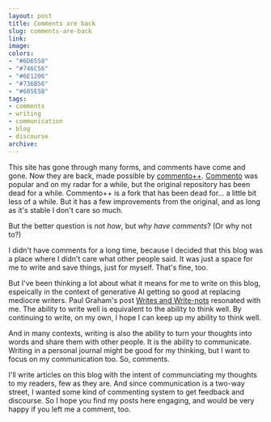 ```yaml
---
layout: post
title: Comments are back
slug: comments-are-back
link:
image:
colors:
- "#6D6558"
- "#746C56"
- "#6E1206"
- "#736B56"
- "#605E5B"
tags:
- comments
- writing
- communication
- blog
- discourse
archive:
---
```


This site has gone through many forms, and comments have come and gone. Now they are back, made possible by [commento++](https://github.com/souramoo/commentoplusplus). [Commento](https://commento.io) was popular and on my radar for a while, but the original repository has been dead for a while. Commento++ is a fork that has been dead for... a little bit less of a while. But it has a few improvements from the original, and as long as it's stable I don't care so much.

But the better question is not *how*, but *why have comments*? (Or why not to?)

I didn't have comments for a long time, because I decided that this blog was a place where I didn't care what other people said. It was just a space for me to write and save things, just for myself. That's fine, too.

But I've been thinking a lot about what it means for me to write on this blog, espeically in the context of generative AI getting so good at replacing mediocre writers. Paul Graham's post [Writes and Write-nots](https://paulgraham.com/writes.html) resonated with me. The ability to write well is equivalent to the ability to think well. By continuing to write, on my own, I hope I can keep up my ability to think well.

And in many contexts, writing is also the ability to turn your thoughts into words and share them with other people. It is the ability to communicate. Writing in a personal journal might be good for my thinking, but I want to focus on my communication too. So, comments. 

I'll write articles on this blog with the intent of communciating my thoughts to my readers, few as they are. And since communication is a two-way street, I wanted some kind of commenting system to get feedback and discourse. So I hope you find my posts here engaging, and would be very happy if you left me a comment, too.
